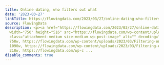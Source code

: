 ```yaml
---
title: Online dating, who filters out what
date: '2023-03-27'
linkTitle: https://flowingdata.com/2023/03/27/online-dating-who-filters-out-what/
source: FlowingData
description: <p><a href="https://flowingdata.com/2023/03/27/online-dating-who-filters-out-what/"><img
  width="750" height="516" src="https://flowingdata.com/wp-content/uploads/2023/03/Filtering-online-dating-750x516.png"
  class="attachment-medium size-medium wp-post-image" alt="" decoding="async" srcset="https://flowingdata.com/wp-content/uploads/2023/03/Filtering-online-dating-750x516.png
  750w, https://flowingdata.com/wp-content/uploads/2023/03/Filtering-online-dating-1090x751.png
  1090w, https://flowingdata.com/wp-content/uploads/2023/03/Filtering-online-dating-210x145.png
  210w, https://flowingdata.com/wp-c ...
disable_comments: true
---
```

<p><a href="https://flowingdata.com/2023/03/27/online-dating-who-filters-out-what/"><img width="750" height="516" src="https://flowingdata.com/wp-content/uploads/2023/03/Filtering-online-dating-750x516.png" class="attachment-medium size-medium wp-post-image" alt="" decoding="async" srcset="https://flowingdata.com/wp-content/uploads/2023/03/Filtering-online-dating-750x516.png 750w, https://flowingdata.com/wp-content/uploads/2023/03/Filtering-online-dating-1090x751.png 1090w, https://flowingdata.com/wp-content/uploads/2023/03/Filtering-online-dating-210x145.png 210w, https://flowingdata.com/wp-c ...